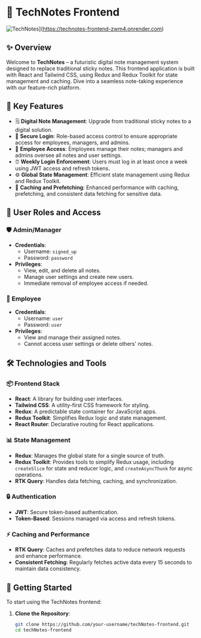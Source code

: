 # 🎨 TechNotes Frontend

![TechNotes](https://your-link-to-image.com/header.png)](https://technotes-frontend-zwm4.onrender.com)

## ✨ Overview

Welcome to **TechNotes** – a futuristic digital note management system designed to replace traditional sticky notes. This frontend application is built with React and Tailwind CSS, using Redux and Redux Toolkit for state management and caching. Dive into a seamless note-taking experience with our feature-rich platform.

## 🚀 Key Features

- 🗒️ **Digital Note Management**: Upgrade from traditional sticky notes to a digital solution.
- 🔐 **Secure Login**: Role-based access control to ensure appropriate access for employees, managers, and admins.
- 👥 **Employee Access**: Employees manage their notes; managers and admins oversee all notes and user settings.
- ⏰ **Weekly Login Enforcement**: Users must log in at least once a week using JWT access and refresh tokens.
- ⚙️ **Global State Management**: Efficient state management using Redux and Redux Toolkit.
- 🚀 **Caching and Prefetching**: Enhanced performance with caching, prefetching, and consistent data fetching for sensitive data.

## 🔑 User Roles and Access

### 🛡️ Admin/Manager
- **Credentials**: 
  - Username: `signed_up`
  - Password: `password`
- **Privileges**:
  - View, edit, and delete all notes.
  - Manage user settings and create new users.
  - Immediate removal of employee access if needed.

### 👤 Employee
- **Credentials**:
  - Username: `user`
  - Password: `user`
- **Privileges**:
  - View and manage their assigned notes.
  - Cannot access user settings or delete others' notes.

## 🛠️ Technologies and Tools

### 📦 Frontend Stack

- **React**: A library for building user interfaces.
- **Tailwind CSS**: A utility-first CSS framework for styling.
- **Redux**: A predictable state container for JavaScript apps.
- **Redux Toolkit**: Simplifies Redux logic and state management.
- **React Router**: Declarative routing for React applications.

### 📊 State Management

- **Redux**: Manages the global state for a single source of truth.
- **Redux Toolkit**: Provides tools to simplify Redux usage, including `createSlice` for state and reducer logic, and `createAsyncThunk` for async operations.
- **RTK Query**: Handles data fetching, caching, and synchronization.

### 🔒 Authentication

- **JWT**: Secure token-based authentication.
- **Token-Based**: Sessions managed via access and refresh tokens.

### ⚡ Caching and Performance

- **RTK Query**: Caches and prefetches data to reduce network requests and enhance performance.
- **Consistent Fetching**: Regularly fetches active data every 15 seconds to maintain data consistency.

## 🚀 Getting Started

To start using the TechNotes frontend:

1. **Clone the Repository**:
   ```bash
   git clone https://github.com/your-username/techNotes-frontend.git
   cd techNotes-frontend
